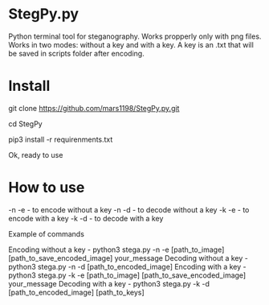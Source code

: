 # StegPy.py

Python terminal tool for steganography. Works propperly only with png files. Works in two modes: without a key and with a key. A key is an .txt that will be saved in scripts folder after encoding.

# Install

git clone https://github.com/mars1198/StegPy.py.git

cd StegPy

pip3 install -r requirenments.txt

Ok, ready to use



# How to use
-n -e - to encode without a key
-n -d - to decode without a key
-k -e - to encode with a key
-k -d - to decode with a key

Example of commands

Encoding without a key -  python3 stega.py -n -e [path_to_image] [path_to_save_encoded_image] your_message
Decoding without a key -  python3 stega.py -n -d [path_to_encoded_image]
Encoding with a key - python3 stega.py -k -e [path_to_image] [path_to_save_encoded_image] your_message
Decoding with a key - python3 stega.py -k -d [path_to_encoded_image] [path_to_keys]
